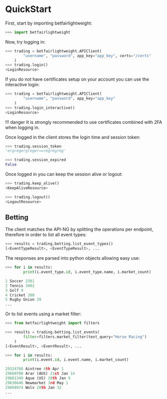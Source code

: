 # QuickStart

First, start by importing betfairlightweight:

```python
>>> import betfairlightweight
```

Now, try logging in:

```python
>>> trading = betfairlightweight.APIClient(
        "username", "password", app_key="app_key", certs="/certs"
    )
>>> trading.login()
<LoginResource>
```

If you do not have certificates setup on your account you can use the interactive login:

```python
>>> trading = betfairlightweight.APIClient(
        "username", "password", app_key="app_key"
    )
>>> trading.login_interactive()
<LoginResource>
```

!!! danger
    It is strongly recommended to use certificates combined with 2FA when logging in.


Once logged in the client stores the login time and session token:

```python
>>> trading.session_token
'ergregergreger==regregreg'

>>> trading.session_expired
False
```

Once logged in you can keep the session alive or logout:

```python
>>> trading.keep_alive()
<KeepAliveResource>

>>> trading.logout()
<LogoutResource>
```

## Betting

The client matches the API-NG by splitting the operations per endpoint, therefore in order to list all event types:

```python
>>> results = trading.betting.list_event_types()
[<EventTypeResult>, <EventTypeResult>, ...
```

The responses are parsed into python objects allowing easy use:

```python
>>> for i in results:
        print(i.event_type.id, i.event_type.name, i.market_count)

1 Soccer 2381
2 Tennis 3402
3 Golf 9
4 Cricket 380
5 Rugby Union 29
...
```

Or to list events using a market filter:

```python
>>> from betfairlightweight import filters

>>> results = trading.betting.list_events(
        filter=filters.market_filter(text_query="Horse Racing")
    )
[<EventResult>, <EventResult>, ...
```

```python
>>> for i in results:
        print(i.event.id, i.event.name, i.market_count)

29324768 Aintree 4th Apr 1
29660708 Arar (AUS) 21st Jan 14
29661349 Aque (US) 20th Jan 9
29636646 Newmarket 3rd May 1
29660974 Wolv 20th Jan 32
...
```